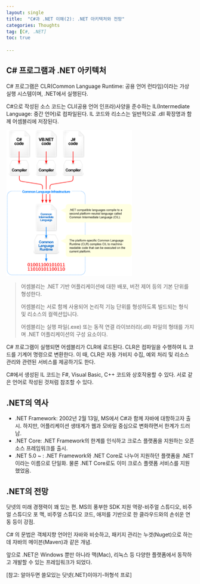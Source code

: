 ```yaml
---
layout: single
title:  "C#과 .NET 이해(2): .NET 아키텍처와 전망"
categories: Thoughts
tag: [C#, .NET]
toc: true

---
```


## C# 프로그램과 .NET 아키텍처

C# 프로그램은 CLR(Common Language Runtime: 공용 언어 런타임)이라는 가상 실행 시스템이며,  .NET에서 실행된다. 

C#으로 작성된 소스 코드는 CLI(공용 언어 인프라)사양을 준수하는 IL(Intermediate Language: 중간 언어)로 컴파일된다. IL 코드와 리소스는 일반적으로 .dll 확장명과 함께 어셈블리에 저장된다.



<img src="/assets/img/image-20220628085151386.png" alt="image-20220628085151386" style="zoom:50%;" />



> 어셈블리는 .NET 기반 어플리케이션에 대한 배포, 버전 제어 등의 기본 단위를 형성한다. 
>
> 어셈블리는 서로 함께 사용되어 논리적 기능 단위를 형성하도록 빌드되는 형식 및 리소스의 컬렉션입니다.
>
> 어셈블리는 실행 파일(.exe) 또는 동적 연결 라이브러리(.dll) 파일의 형태를 가지며 .NET 어플리케이션의 구성 요소이다.



C# 프로그램이 실행되면 어셈블리가 CLR에 로드된다. CLR은 컴파일을 수행하여 IL 코드를 기계어 명령으로 변환한다. 이 때, CLR은 자동 가비지 수집, 예외 처리 및 리소스 관리와 관련된 서비스를 제공하기도 한다.



C#에서 생성된 IL 코드는 F#, Visual Basic, C++ 코드와 상호작용할 수 있다. 서로 같은 언어로 작성된 것처럼 참조할 수 있다.





## .NET의 역사

- .NET Framework: 2002년 2월 13일, MS에서 C#과 함께 자바에 대항하고자 출시. 하지만, 어플리케이션 생태계가 웹과 모바일 중심으로 변화하면서 한계가 드러남.
- .NET Core: .NET Framework의 한계를 인식하고 크로스 플랫폼을 지원하는 오픈소스 프레임워크를 출시.
-  .NET 5.0 ~ : .NET Framework와 .NET Core로 나누어 지원하던 플랫폼을 .NET이라는 이름으로 단일화. 물론 .NET Core로도 이미 크로스 플랫폼 서비스를 지원했었음.





## .NET의 전망

닷넷의 미래 경쟁력이 꽤 있는 편. MS의 풍부한 SDK 지원 역량-비주얼 스튜디오, 비주얼 스튜디오 포 맥, 비주얼 스튜디오 코드, 애저를 기반으로 한 클라우드와의 손쉬운 연동 등이 강점.

C# 의 문법은 객체지향 언어인 자바와 비슷하고, 패키지 관리는 누겟(Nuget)으로 하는데 자바의 메이븐(Maven)과 같은 개념.

앞으로 .NET은 Windows 뿐만 아니라 맥(Mac), 리눅스 등 다양한 플랫폼에서 동작하고 개발할 수 있는 프레임워크가 되었다.



[참고: 알아두면 쓸모있는 닷넷(.NET)이야기-허형석 프로]


